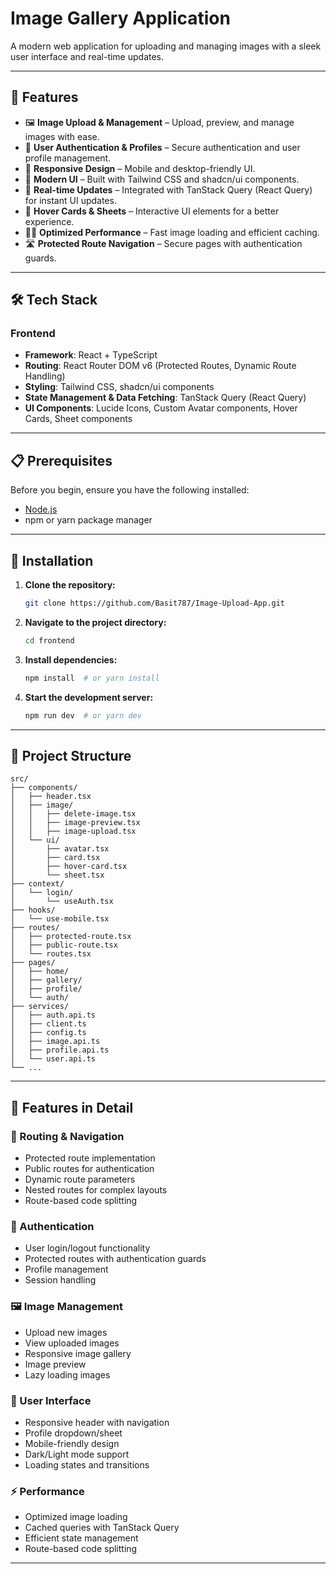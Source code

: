 # Image Gallery Application

A modern web application for uploading and managing images with a sleek user interface and real-time updates.

---

## 🚀 Features

- 🖼️ **Image Upload & Management** – Upload, preview, and manage images with ease.
- 👤 **User Authentication & Profiles** – Secure authentication and user profile management.
- 📱 **Responsive Design** – Mobile and desktop-friendly UI.
- 🎨 **Modern UI** – Built with Tailwind CSS and shadcn/ui components.
- 🔄 **Real-time Updates** – Integrated with TanStack Query (React Query) for instant UI updates.
- 🎯 **Hover Cards & Sheets** – Interactive UI elements for a better experience.
- 🏃‍♂️ **Optimized Performance** – Fast image loading and efficient caching.
- 🛣️ **Protected Route Navigation** – Secure pages with authentication guards.

---

## 🛠️ Tech Stack

### **Frontend**

- **Framework**: React + TypeScript
- **Routing**: React Router DOM v6 (Protected Routes, Dynamic Route Handling)
- **Styling**: Tailwind CSS, shadcn/ui components
- **State Management & Data Fetching**: TanStack Query (React Query)
- **UI Components**: Lucide Icons, Custom Avatar components, Hover Cards, Sheet components

---

## 📋 Prerequisites

Before you begin, ensure you have the following installed:

- [Node.js](https://nodejs.org/)
- npm or yarn package manager

---

## 🚀 Installation

1. **Clone the repository:**

   ```bash
   git clone https://github.com/Basit787/Image-Upload-App.git
   ```

2. **Navigate to the project directory:**

   ```bash
   cd frontend
   ```

3. **Install dependencies:**

   ```bash
   npm install  # or yarn install
   ```

4. **Start the development server:**
   ```bash
   npm run dev  # or yarn dev
   ```

---

## 📂 Project Structure

```
src/
├── components/
│   ├── header.tsx
│   ├── image/
│   │   ├── delete-image.tsx
│   │   ├── image-preview.tsx
│   │   ├── image-upload.tsx
│   └── ui/
│       ├── avatar.tsx
│       ├── card.tsx
│       ├── hover-card.tsx
│       └── sheet.tsx
├── context/
│   └── login/
│       └── useAuth.tsx
├── hooks/
│   └── use-mobile.tsx
├── routes/
│   ├── protected-route.tsx
│   ├── public-route.tsx
│   └── routes.tsx
├── pages/
│   ├── home/
│   ├── gallery/
│   ├── profile/
│   └── auth/
├── services/
│   ├── auth.api.ts
│   ├── client.ts
│   ├── config.ts
│   ├── image.api.ts
│   ├── profile.api.ts
│   └── user.api.ts
└── ...
```

---

## 🔹 Features in Detail

### **📍 Routing & Navigation**

- Protected route implementation
- Public routes for authentication
- Dynamic route parameters
- Nested routes for complex layouts
- Route-based code splitting

### **🔐 Authentication**

- User login/logout functionality
- Protected routes with authentication guards
- Profile management
- Session handling

### **🖼️ Image Management**

- Upload new images
- View uploaded images
- Responsive image gallery
- Image preview
- Lazy loading images

### **🎨 User Interface**

- Responsive header with navigation
- Profile dropdown/sheet
- Mobile-friendly design
- Dark/Light mode support
- Loading states and transitions

### **⚡ Performance**

- Optimized image loading
- Cached queries with TanStack Query
- Efficient state management
- Route-based code splitting

---

